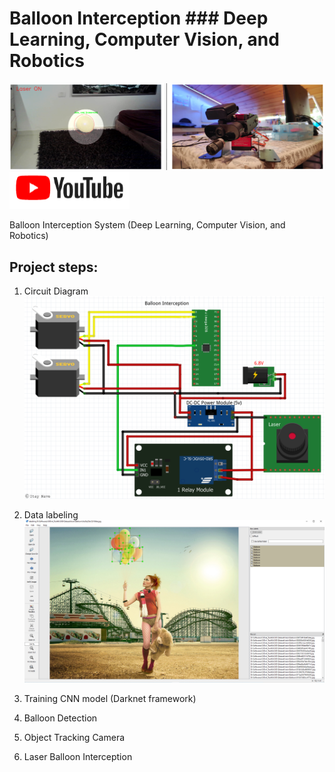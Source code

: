 # Balloon Interception ### Deep Learning, Computer Vision, and Robotics

![title](/github_images/Balloon_Interception.PNG)
[![title](/github_images/youtube.png "Balloon Interception - Deep Learning, Computer Vision, and Robotics")](https://www.youtube.com/watch?v=UwBT0xUOck4&ab_channel=ItayNave)

Balloon Interception System (Deep Learning, Computer Vision, and Robotics)


## Project steps:

1. Circuit Diagram
![alt text](/github_images/Schematic.png)

2. Data labeling
![alt text](/github_images/Label.PNG)

3. Training CNN model (Darknet framework)
4. Balloon Detection                 
5. Object Tracking Camera
6. Laser Balloon Interception
